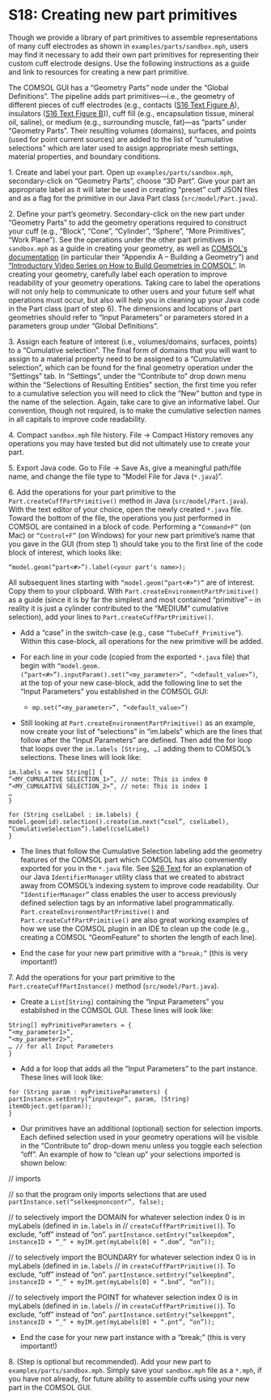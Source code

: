 # S18: Creating new part primitives
Though we provide a library of part primitives to assemble
representations of many cuff electrodes as shown in
`examples/parts/sandbox.mph`, users may find it necessary to add their own
part primitives for representing their custom cuff electrode designs.
Use the following instructions as a guide and link to resources for
creating a new part primitive.

The COMSOL GUI has a “Geometry Parts” node under the “Global
Definitions”. The pipeline adds part primitives—i.e., the geometry of
different pieces of cuff electrodes (e.g., contacts ([S16 Text Figure A](S16-Library-of-part-primitives-for-electrode-contacts-and-cuffs)),
insulators ([S16 Text Figure B](S16-Library-of-part-primitives-for-electrode-contacts-and-cuffs))), cuff fill (e.g., encapsulation tissue,
mineral oil, saline), or medium (e.g., surrounding muscle, fat)—as
“parts” under “Geometry Parts”. Their resulting volumes (domains),
surfaces, and points (used for point current sources) are added to the
list of “cumulative selections” which are later used to assign
appropriate mesh settings, material properties, and boundary conditions.

1\. Create and label your part. Open up `examples/parts/sandbox.mph`,
secondary-click on “Geometry Parts”, choose “3D Part”. Give your part an
appropriate label as it will later be used in creating “preset” cuff
JSON files and as a flag for the primitive in our Java Part class
(`src/model/Part.java`).

2\. Define your part’s geometry. Secondary-click on the new part under
“Geometry Parts” to add the geometry operations required to construct
your cuff (e.g., “Block”, “Cone”, “Cylinder”, “Sphere”, “More
Primitives”, “Work Plane”). See the operations under the other part
primitives in `sandbox.mph` as a guide in creating your geometry, as well
as [COMSOL's
documentation](https://cdn.comsol.com/doc/5.5/IntroductionToCOMSOLMultiphysics.pdf)
(in particular their “Appendix A – Building a Geometry”) and
[“Introductory Video Series on How to Build Geometries in
COMSOL”](https://www.comsol.com/video/introductory-video-series-on-how-to-build-geometries-in-comsol).
In creating your geometry, carefully label each operation to improve
readability of your geometry operations. Taking care to label the
operations will not only help to communicate to other users and your
future self what operations must occur, but also will help you in
cleaning up your Java code in the Part class (part of step 6). The
dimensions and locations of part geometries should refer to “Input
Parameters” or parameters stored in a parameters group under “Global
Definitions”.

3\. Assign each feature of interest (i.e., volumes/domains, surfaces,
points) to a “Cumulative selection”. The final form of domains that you
will want to assign to a material property need to be assigned to a
“Cumulative selection”, which can be found for the final geometry
operation under the “Settings” tab. In “Settings”, under the “Contribute
to” drop down menu within the “Selections of Resulting Entities”
section, the first time you refer to a cumulative selection you will
need to click the “New” button and type in the name of the selection.
Again, take care to give an informative label. Our convention, though
not required, is to make the cumulative selection names in all capitals
to improve code readability.

4\. Compact `sandbox.mph` file history. File -\> Compact History removes
any operations you may have tested but did not ultimately use to create
your part.

5\. Export Java code. Go to File -\> Save As, give a meaningful
path/file name, and change the file type to “Model File for Java
(`*.java`)”.

6\. Add the operations for your part primitive to the
`Part.createCuffPartPrimitive()` method in Java (`src/model/Part.java`).
With the text editor of your choice, open the newly created `*.java`
file. Toward the bottom of the file, the operations you just performed
in COMSOL are contained in a block of code. Performing a `“Command+F”` (on
Mac) or `“Control+F”` (on Windows) for your new part primitive’s name that
you gave in the GUI (from step 1) should take you to the first line of
the code block of interest, which looks like:

```
“model.geom(“part<#>”).label(<your part’s name>);
```

All subsequent lines starting with `“model.geom(“part<#>”)”` are of
interest. Copy them to your clipboard. With
`Part.createEnvironmentPartPrimitive()` as a guide (since it is by far the
simplest and most contained “primitive” – in reality it is just a
cylinder contributed to the “MEDIUM” cumulative selection), add your
lines to `Part.createCuffPartPrimitive()`.

  - Add a “case” in the switch-case (e.g., case `“TubeCuff_Primitive”`).
    Within this case-block, all operations for the new primitive will be
    added.

  - For each line in your code (copied from the exported `*.java` file)
    that begin with
    `“model.geom.(“part<#>”).inputParam().set(“<my_parameter>”,
    “<default_value>”)`, at the top of your new case-block, add the
    following line to set the “Input Parameters” you established in the
    COMSOL GUI:

      - `mp.set(“<my_parameter>”, “<default_value>”)`

  - Still looking at `Part.createEnvironmentPartPrimitive()` as an
    example, now create your list of “selections” in “im.labels” which
    are the lines that follow after the “Input Parameters” are defined.
    Then add the for loop that loops over the `im.labels [String, …]`
    adding them to COMSOL’s selections. These lines will look like:

```
im.labels = new String[] {
“<MY_CUMULATIVE SELECTION_1>”, // note: This is index 0
“<MY_CUMULATIVE SELECTION_2>”, // note: This is index 1
…
}
```

```
for (String cselLabel : im.labels) {
model.geom(id).selection().create(im.next(“csel”, cselLabel),
“CumulativeSelection”).label(cselLabel)
}
```

  - The lines that follow the Cumulative Selection labeling add the
    geometry features of the COMSOL part which COMSOL has also
    conveniently exported for you in the `*.java` file. See [S26 Text](S26-Java-utility-classes) for an explanation of our Java
    `IdentifierManager` utility class that we created to abstract away from COMSOL’s
    indexing system to improve code readability. Our `“IdentifierManager”`
    class enables the user to access previously defined selection tags
    by an informative label programmatically.
    `Part.createEnvironmentPartPrimitive()` and
    `Part.createCuffPartPrimitive()` are also great working examples of
    how we use the COMSOL plugin in an IDE to clean up the code (e.g.,
    creating a COMSOL “GeomFeature” to shorten the length of each line).

  - End the case for your new part primitive with a `“break;”` (this is
    very important\!)

7\. Add the operations for your part primitive to the
`Part.createCuffPartInstance()` method (`src/model/Part.java`).

  - Create a `List[String]` containing the “Input Parameters” you
    established in the COMSOL GUI. These lines will look like:

```
String[] myPrimitiveParameters = {
“<my_parameter1>”,
“<my_parameter2>”,
… // for all Input Parameters
}
```

  - Add a for loop that adds all the “Input Parameters” to the part
    instance. These lines will look like:

```
for (String param : myPrimitiveParameters) {
partInstance.setEntry(“inputexpr”, param, (String) itemObject.get(param));
}
```

  - Our primitives have an additional (optional) section for selection
    imports. Each defined selection used in your geometry operations
    will be visible in the “Contribute to” drop-down menu unless you
    toggle each selection “off”. An example of how to “clean up” your
    selections imported is shown below:

// imports

// so that the program only imports selections that are used
`partInstance.set(“selkeepnoncontr”, false);`

// to selectively import the DOMAIN for whatever selection index 0 is in
myLabels (defined in `im.labels` in
// `createCuffPartPrimitive()`). To exclude, “off” instead of “on”.
`partInstance.setEntry(“selkeepdom”, instanceID + “_” +
myIM.get(myLabels[0] + “.dom”, “on”));`

// to selectively import the BOUNDARY for whatever selection index 0 is
in myLabels (defined in `im.labels`
// in `createCuffPartPrimitive()`). To exclude, “off” instead of “on”.
`partInstance.setEntry(“selkeepbnd”, instanceID + “_” +
myIM.get(myLabels[0] + “.bnd”, “on”));`

// to selectively import the POINT for whatever selection index 0 is in
myLabels (defined in `im.labels`
// in `createCuffPartPrimitive()`). To exclude, “off” instead of “on”.
`partInstance.setEntry(“selkeeppnt”, instanceID + “_” +
myIM.get(myLabels[0] + “.pnt”, “on”));`

  - End the case for your new part instance with a “break;” (this is
    very important\!)

8\. (Step is optional but recommended). Add your new part to
`examples/parts/sandbox.mph`. Simply save your `sandbox.mph` file as a
`*.mph`, if you have not already, for future ability to assemble cuffs
using your new part in the COMSOL GUI.
